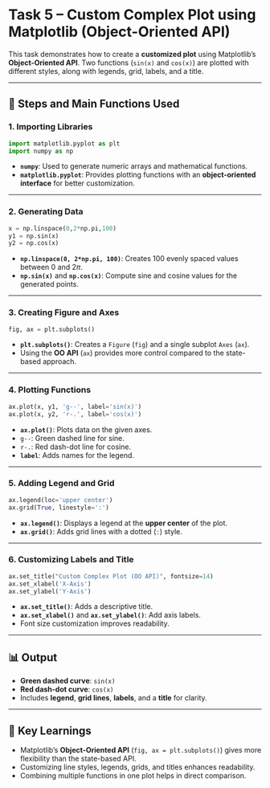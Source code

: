 # Task 5 – Custom Complex Plot using Matplotlib (Object-Oriented API)

This task demonstrates how to create a **customized plot** using Matplotlib’s **Object-Oriented API**. Two functions (`sin(x)` and `cos(x)`) are plotted with different styles, along with legends, grid, labels, and a title.

---

## 📌 Steps and Main Functions Used

### 1. **Importing Libraries**

```python
import matplotlib.pyplot as plt
import numpy as np
```

* **`numpy`**: Used to generate numeric arrays and mathematical functions.
* **`matplotlib.pyplot`**: Provides plotting functions with an **object-oriented interface** for better customization.

---

### 2. **Generating Data**

```python
x = np.linspace(0,2*np.pi,100)
y1 = np.sin(x)
y2 = np.cos(x)
```

* **`np.linspace(0, 2*np.pi, 100)`**: Creates 100 evenly spaced values between 0 and $2\pi$.
* **`np.sin(x)`** and **`np.cos(x)`**: Compute sine and cosine values for the generated points.

---

### 3. **Creating Figure and Axes**

```python
fig, ax = plt.subplots()
```

* **`plt.subplots()`**: Creates a `Figure` (`fig`) and a single subplot `Axes` (`ax`).
* Using the **OO API** (`ax`) provides more control compared to the state-based approach.

---

### 4. **Plotting Functions**

```python
ax.plot(x, y1, 'g--', label='sin(x)')
ax.plot(x, y2, 'r-.', label='cos(x)')
```

* **`ax.plot()`**: Plots data on the given axes.
* `g--`: Green dashed line for sine.
* `r-.`: Red dash-dot line for cosine.
* **`label`**: Adds names for the legend.

---

### 5. **Adding Legend and Grid**

```python
ax.legend(loc='upper center')
ax.grid(True, linestyle=':')
```

* **`ax.legend()`**: Displays a legend at the **upper center** of the plot.
* **`ax.grid()`**: Adds grid lines with a dotted (`:`) style.

---

### 6. **Customizing Labels and Title**

```python
ax.set_title("Custom Complex Plot (OO API)", fontsize=14)
ax.set_xlabel('X-Axis')
ax.set_ylabel('Y-Axis')
```

* **`ax.set_title()`**: Adds a descriptive title.
* **`ax.set_xlabel()`** and **`ax.set_ylabel()`**: Add axis labels.
* Font size customization improves readability.

---

## 📊 Output

* **Green dashed curve**: `sin(x)`
* **Red dash-dot curve**: `cos(x)`
* Includes **legend**, **grid lines**, **labels**, and a **title** for clarity.

---

## 🚀 Key Learnings

* Matplotlib’s **Object-Oriented API** (`fig, ax = plt.subplots()`) gives more flexibility than the state-based API.
* Customizing line styles, legends, grids, and titles enhances readability.
* Combining multiple functions in one plot helps in direct comparison.